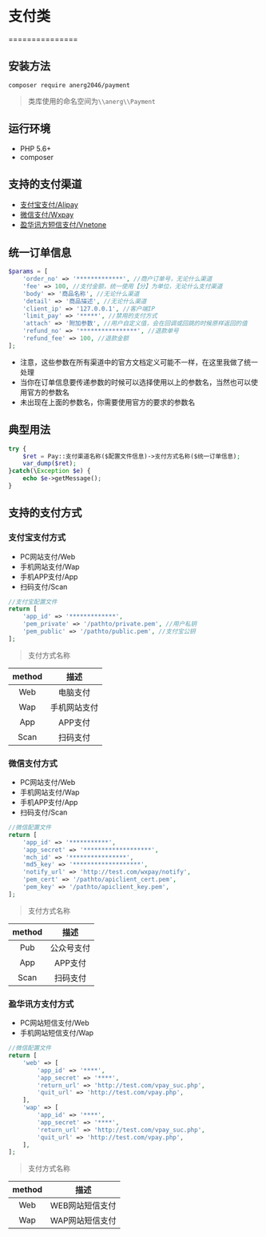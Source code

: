 # 支付类
===============

## 安装方法
```
composer require anerg2046/payment
```

>类库使用的命名空间为`\\anerg\\Payment`

## 运行环境
- PHP 5.6+
- composer

## 支持的支付渠道
- [支付宝支付/Alipay](#支付宝支付方式)
- [微信支付/Wxpay](#微信支付方式)
- [盈华讯方短信支付/Vnetone](#盈华讯方支付方式)

## 统一订单信息
```php
$params = [
    'order_no' => '*************', //商户订单号，无论什么渠道
    'fee' => 100, //支付金额，统一使用【分】为单位，无论什么支付渠道
    'body' => '商品名称', //无论什么渠道
    'detail' => '商品描述', //无论什么渠道
    'client_ip' => '127.0.0.1', //客户端IP
    'limit_pay' => '*****', //禁用的支付方式
    'attach' => '附加参数', //用户自定义值，会在回调或回跳的时候原样返回的值
    'refund_no' => '****************', //退款单号
    'refund_fee' => 100, //退款金额
];
```
* 注意，这些参数在所有渠道中的官方文档定义可能不一样，在这里我做了统一处理
* 当你在订单信息要传递参数的时候可以选择使用以上的参数名，当然也可以使用官方的参数名
* 未出现在上面的参数名，你需要使用官方的要求的参数名

## 典型用法
```php
try {
    $ret = Pay::支付渠道名称($配置文件信息)->支付方式名称($统一订单信息);
    var_dump($ret);
}catch(\Exception $e) {
    echo $e->getMessage();
}
```

## 支持的支付方式

### 支付宝支付方式
- PC网站支付/Web
- 手机网站支付/Wap
- 手机APP支付/App
- 扫码支付/Scan

```php
//支付宝配置文件
return [
    'app_id' => '*************',
    'pem_private' => '/pathto/private.pem', //用户私钥
    'pem_public' => '/pathto/public.pem', //支付宝公钥
];
```

>支付方式名称

|  method   |   描述
| :-------: | :-------:
|  Web      | 电脑支付
|  Wap      | 手机网站支付
|  App      | APP支付
|  Scan     | 扫码支付

### 微信支付方式
- PC网站支付/Web
- 手机网站支付/Wap
- 手机APP支付/App
- 扫码支付/Scan

```php
//微信配置文件
return [
    'app_id' => '***********',
    'app_secret' => '*******************',
    'mch_id' => '****************',
    'md5_key' => '*******************',
    'notify_url' => 'http://test.com/wxpay/notify',
    'pem_cert' => '/pathto/apiclient_cert.pem',
    'pem_key' => '/pathto/apiclient_key.pem',
];
```

>支付方式名称

|  method   |   描述
| :-------: | :-------:
|  Pub      | 公众号支付
|  App      | APP支付
|  Scan     | 扫码支付

### 盈华讯方支付方式
- PC网站短信支付/Web
- 手机网站短信支付/Wap

```php
//微信配置文件
return [
    'web' => [
        'app_id' => '****',
        'app_secret' => '****',
        'return_url' => 'http://test.com/vpay_suc.php',
        'quit_url' => 'http://test.com/vpay.php',
	],
	'wap' => [
        'app_id' => '****',
        'app_secret' => '****',
        'return_url' => 'http://test.com/vpay_suc.php',
        'quit_url' => 'http://test.com/vpay.php',
	],
];
```

>支付方式名称

|  method   |   描述
| :-------: | :-------:
|  Web      | WEB网站短信支付
|  Wap      | WAP网站短信支付